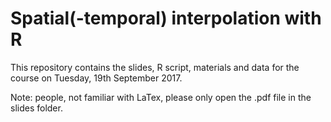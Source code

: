 # Spatial(-temporal) interpolation with R

This repository contains the slides, R script, materials and data for the course on Tuesday, 19th September 2017.

Note: people, not familiar with LaTex, please only open the .pdf file in the slides folder.